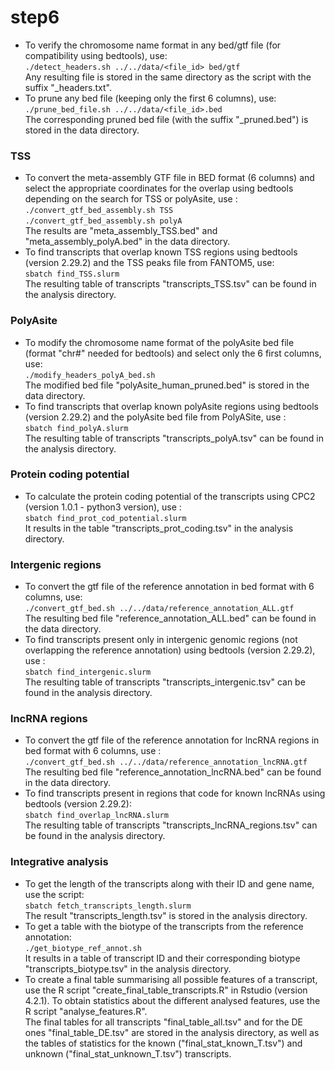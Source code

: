 # step6
* To verify the chromosome name format in any bed/gtf file (for compatibility using bedtools), use: \
`./detect_headers.sh ../../data/<file_id> bed/gtf` \
Any resulting file is stored in the same directory as the script with the suffix "_headers.txt".
* To prune any bed file (keeping only the first 6 columns), use: \
`./prune_bed_file.sh ../../data/<file_id>.bed` \
The corresponding pruned bed file (with the suffix "_pruned.bed") is stored in the data directory.
### TSS
* To convert the meta-assembly GTF file in BED format (6 columns) and select the appropriate coordinates for the overlap using bedtools depending on the search for TSS or polyAsite, use : \
`./convert_gtf_bed_assembly.sh TSS` \
`./convert_gtf_bed_assembly.sh polyA` \
The results are "meta_assembly_TSS.bed" and "meta_assembly_polyA.bed" in the data directory.
* To find transcripts that overlap known TSS regions using bedtools (version 2.29.2) and the TSS peaks file from FANTOM5, use: \
`sbatch find_TSS.slurm` \
The resulting table of transcripts "transcripts_TSS.tsv" can be found in the analysis directory.
### PolyAsite
* To modify the chromosome name format of the polyAsite bed file (format "chr#" needed for bedtools) and select only the 6 first columns, use:\
`./modify_headers_polyA_bed.sh`\
The modified bed file "polyAsite_human_pruned.bed" is stored in the data directory.
* To find transcripts that overlap known polyAsite regions using bedtools (version 2.29.2) and the polyAsite bed file from PolyASite, use : \
`sbatch find_polyA.slurm` \
The resulting table of transcripts "transcripts_polyA.tsv" can be found in the analysis directory.
### Protein coding potential
* To calculate the protein coding potential of the transcripts using CPC2 (version 1.0.1 - python3 version), use : \
`sbatch find_prot_cod_potential.slurm` \
It results in the table "transcripts_prot_coding.tsv" in the analysis directory.
### Intergenic regions
* To convert the gtf file of the reference annotation in bed format with 6 columns, use: \
`./convert_gtf_bed.sh ../../data/reference_annotation_ALL.gtf` \
The resulting bed file "reference_annotation_ALL.bed" can be found in the data directory.
* To find transcripts present only in intergenic genomic regions (not overlapping the reference annotation) using bedtools (version 2.29.2), use : \
`sbatch find_intergenic.slurm` \
The resulting table of transcripts "transcripts_intergenic.tsv" can be found in the analysis directory.
### lncRNA regions
* To convert the gtf file of the reference annotation for lncRNA regions in bed format with 6 columns, use : \
`./convert_gtf_bed.sh ../../data/reference_annotation_lncRNA.gtf` \
The resulting bed file "reference_annotation_lncRNA.bed" can be found in the data directory.
* To find transcripts present in regions that code for known lncRNAs using bedtools (version 2.29.2): \
`sbatch find_overlap_lncRNA.slurm` \
The resulting table of transcripts "transcripts_lncRNA_regions.tsv" can be found in the analysis directory.

### Integrative analysis
* To get the length of the transcripts along with their ID and gene name, use the script: \
`sbatch fetch_transcripts_length.slurm` \
The result "transcripts_length.tsv" is stored in the analysis directory.
* To get a table with the biotype of the transcripts from the reference annotation: \
`./get_biotype_ref_annot.sh` \
It results in a table of transcript ID and their corresponding biotype "transcripts_biotype.tsv" in the analysis directory.
* To create a final table summarising all possible features of a transcript, use the R script "create_final_table_transcripts.R" in Rstudio (version 4.2.1). To obtain statistics about the different analysed features, use the R script "analyse_features.R". \
The final tables for all transcripts "final_table_all.tsv" and for the DE ones "final_table_DE.tsv" are stored in the analysis directory, as well as the tables of statistics for the known ("final_stat_known_T.tsv") and unknown ("final_stat_unknown_T.tsv") transcripts.

